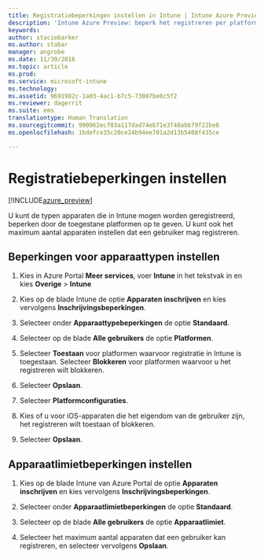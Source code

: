 ```yaml
---
title: Registratiebeperkingen instellen in Intune | Intune Azure Preview | Microsoft Docs
description: 'Intune Azure Preview: beperk het registreren per platform en geef een registratielimiet voor apparaten op in Intune. '
keywords: 
author: staciebarker
ms.author: stabar
manager: angrobe
ms.date: 11/30/2016
ms.topic: article
ms.prod: 
ms.service: microsoft-intune
ms.technology: 
ms.assetid: 9691982c-1a03-4ac1-b7c5-73087be8c5f2
ms.reviewer: dagerrit
ms.suite: ems
translationtype: Human Translation
ms.sourcegitcommit: 990062ecf03a117dad74eb71e3f40abb79f22be6
ms.openlocfilehash: 1bdefce35c20ce24b94ee701a2d13b5408f435ce

---
```


# <a name="set-enrollment-restrictions"></a>Registratiebeperkingen instellen 

[!INCLUDE[azure_preview](../includes/azure_preview.md)]

U kunt de typen apparaten die in Intune mogen worden geregistreerd, beperken door de toegestane platformen op te geven. U kunt ook het maximum aantal apparaten instellen dat een gebruiker mag registreren.

## <a name="set-device-type-restrictions"></a>Beperkingen voor apparaattypen instellen

1. Kies in Azure Portal **Meer services**, voer **Intune** in het tekstvak in en kies **Overige** > **Intune**

2. Kies op de blade Intune de optie **Apparaten inschrijven** en kies vervolgens **Inschrijvingsbeperkingen**.

3. Selecteer onder **Apparaattypebeperkingen** de optie **Standaard**.

4. Selecteer op de blade **Alle gebruikers** de optie **Platformen**.

5. Selecteer **Toestaan** voor platformen waarvoor registratie in Intune is toegestaan. Selecteer **Blokkeren** voor platformen waarvoor u het registreren wilt blokkeren.

6. Selecteer **Opslaan**.

7. Selecteer **Platformconfiguraties**.

8. Kies of u voor iOS-apparaten die het eigendom van de gebruiker zijn, het registreren wilt toestaan of blokkeren.

9. Selecteer **Opslaan**.

## <a name="set-device-limit-restrictions"></a>Apparaatlimietbeperkingen instellen

1. Kies op de blade Intune van Azure Portal de optie **Apparaten inschrijven** en kies vervolgens **Inschrijvingsbeperkingen**.

2. Selecteer onder **Apparaatlimietbeperkingen** de optie **Standaard**.

3. Selecteer op de blade **Alle gebruikers** de optie **Apparaatlimiet**.

4. Selecteer het maximum aantal apparaten dat een gebruiker kan registreren, en selecteer vervolgens **Opslaan**.



<!--HONumber=Feb17_HO1-->


